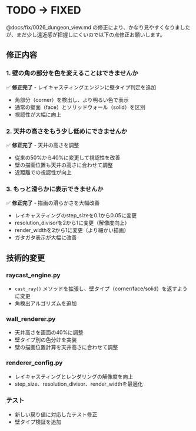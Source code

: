 # TODO → FIXED

@docs/fix/0026_dungeon_view.md の修正により、かなり見やすくなりましたが、まだ少し遠近感が把握しにくいので以下の点修正お願いします。

## 修正内容

### 1. 壁の角の部分を色を変えることはできませんか
✅ **修正完了** - レイキャスティングエンジンに壁タイプ判定を追加
- 角部分（corner）を検出し、より明るい色で表示
- 通常の壁面（face）とソリッドウォール（solid）を区別
- 視認性が大幅に向上

### 2. 天井の高さをもう少し低めにできませんか
✅ **修正完了** - 天井の高さを調整
- 従来の50%から40%に変更して視認性を改善
- 壁の描画位置も天井の高さに合わせて調整
- 近距離での視認性が向上

### 3. もっと滑らかに表示できませんか
✅ **修正完了** - 描画の滑らかさを大幅改善
- レイキャスティングのstep_sizeを0.1から0.05に変更
- resolution_divisorを2から1に変更（解像度向上）
- render_widthを2から1に変更（より細かい描画）
- ガタガタ表示が大幅に改善

## 技術的変更

### raycast_engine.py
- `cast_ray()` メソッドを拡張し、壁タイプ（corner/face/solid）を返すように変更
- 角検出アルゴリズムを追加

### wall_renderer.py  
- 天井高さを画面の40%に調整
- 壁タイプ別の色分けを実装
- 壁の描画位置計算を天井高さに合わせて調整

### renderer_config.py
- レイキャスティングとレンダリングの解像度を向上
- step_size、resolution_divisor、render_widthを最適化

### テスト
- 新しい戻り値に対応したテスト修正
- 壁タイプ検証を追加
